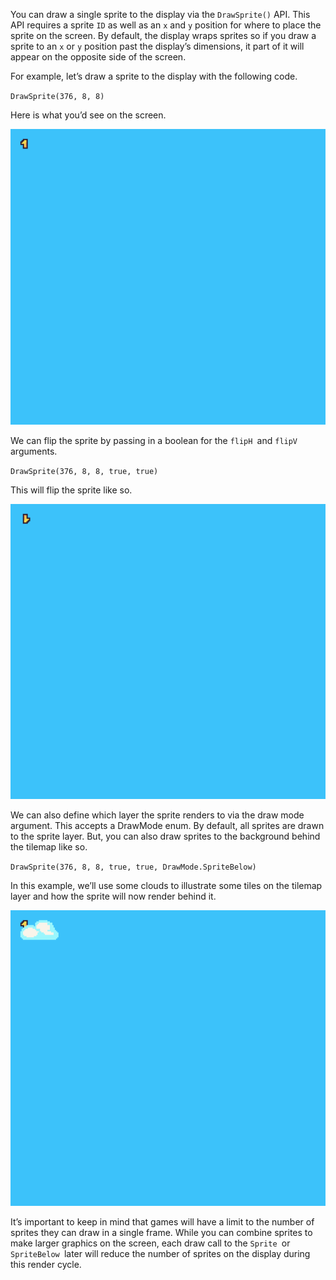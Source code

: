 You can draw a single sprite to the display via the `DrawSprite()` API. This API requires a sprite `ID` as well as an `x` and `y` position for where to place the sprite on the screen. By default, the display wraps sprites so if you draw a sprite to an `x` or `y` position past the display’s dimensions, it part of it will appear on the opposite side of the screen. 

For example, let’s draw a sprite to the display with the following code.

`DrawSprite(376, 8, 8)`

Here is what you’d see on the screen.

![image alt text](images/RenderingSprites_image_0.png)

We can flip the sprite by passing in a boolean for the `flipH `and `flipV `arguments.

`DrawSprite(376, 8, 8, true, true)`

This will flip the sprite like so.

![image alt text](images/RenderingSprites_image_1.png)

We can also define which layer the sprite renders to via the draw mode argument. This accepts a DrawMode enum. By default, all sprites are drawn to the sprite layer. But, you can also draw sprites to the background behind the tilemap like so.

`DrawSprite(376, 8, 8, true, true, DrawMode.SpriteBelow)`

In this example, we’ll use some clouds to illustrate some tiles on the tilemap layer and how the sprite will now render behind it.

![image alt text](images/RenderingSprites_image_2.png)

It’s important to keep in mind that games will have a limit to the number of sprites they can draw in a single frame. While you can combine sprites to make larger graphics on the screen, each draw call to the `Sprite `or `SpriteBelow `later will reduce the number of sprites on the display during this render cycle.


